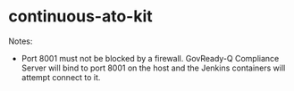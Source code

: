 # continuous-ato-kit

Notes:

* Port 8001 must not be blocked by a firewall. GovReady-Q Compliance Server will bind to port 8001 on the host and the Jenkins containers will attempt connect to it.